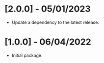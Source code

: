 # [2.0.0] - 05/01/2023

- Update a dependency to the latest release.

# [1.0.0] - 06/04/2022

- Initial package.
